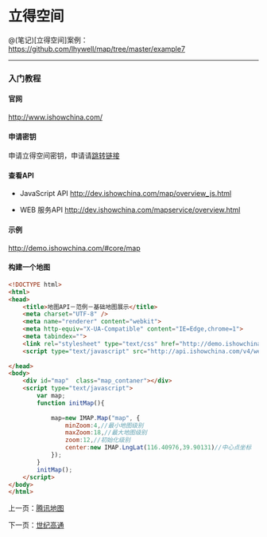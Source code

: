 立得空间
====================

@(笔记)[立得空间]案例：https://github.com/lhywell/map/tree/master/example7

-------------------

### 入门教程

#### 官网
http://www.ishowchina.com/

#### 申请密钥
申请立得空间密钥，申请请[跳转链接](http://user.ishowchina.com/uc/applykey?access_token=&token_expires=)

#### 查看API
- JavaScript API
http://dev.ishowchina.com/map/overview_js.html

- WEB 服务API
http://dev.ishowchina.com/mapservice/overview.html

#### 示例
http://demo.ishowchina.com/#core/map

#### 构建一个地图

```html
<!DOCTYPE html>
<html>
<head>
    <title>地图API－范例－基础地图展示</title>
    <meta charset="UTF-8" />
    <meta name="renderer" content="webkit">
    <meta http-equiv="X-UA-Compatible" content="IE=Edge,chrome=1">
    <meta tabindex="">
    <link rel="stylesheet" type="text/css" href="http://demo.ishowchina.com/apidemos/sourceLinks/style.css" />
    <script type="text/javascript" src="http://api.ishowchina.com/v4/webapi/js/auth?v=3.8.1&t=jsmap&ak=您申请的key"></script>
    
</head>
<body>
    <div id="map"  class="map_contaner"></div>    
    <script type="text/javascript">
        var map;
        function initMap(){
            
            map=new IMAP.Map("map", {
                minZoom:4,//最小地图级别
                maxZoom:18,//最大地图级别
                zoom:12,//初始化级别
                center:new IMAP.LngLat(116.40976,39.90131)//中心点坐标
            });
        }
        initMap();    
    </script>
</body>
</html>
```

上一页：[腾讯地图](https://github.com/lhywell/map/blob/master/1.3README.md)

下一页：[世纪高通](https://github.com/lhywell/map/blob/master/1.5README.md)